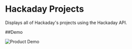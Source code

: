 # Hackaday Projects
Displays all of Hackaday's projects using the Hackaday API.

##Demo

![Product Demo](https://i.imgflip.com/30vzlt.gif)

<a href="https://i.imgflip.com/30vzlt.gif" width="200px"><a>
